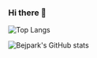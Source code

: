 ### Hi there 👋

![Top Langs](https://github-readme-stats.vercel.app/api/top-langs/?username=bejpark&layout=compact&hide=c,c%2B%2B)

![Bejpark's GitHub stats](https://github-readme-stats.vercel.app/api?username=bejpark&show_icons=true&theme=radical)


<!--
**bejpark/bejpark** is a ✨ _special_ ✨ repository because its `README.md` (this file) appears on your GitHub profile.

Here are some ideas to get you started:

- 🔭 I’m currently working on ...
- 🌱 I’m currently learning ...
- 👯 I’m looking to collaborate on ...
- 🤔 I’m looking for help with ...
- 💬 Ask me about ...
- 📫 How to reach me: ...
- 😄 Pronouns: ...
- ⚡ Fun fact: ...
-->
